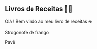## Livros de Receitas  :woman_cook:

Olá ! Bem vindo ao meu livro de receitas :coffee:

 Strogonofe de frango

Pavê

